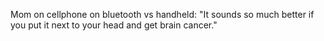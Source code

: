 Mom on cellphone on bluetooth vs handheld: "It sounds so much better if you put it next to your head and get brain cancer."

